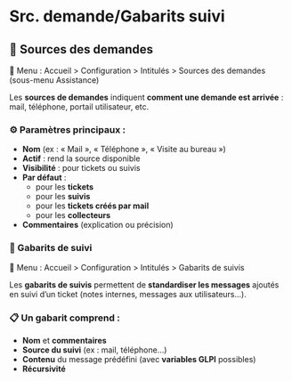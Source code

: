 # Src. demande/Gabarits suivi

## **🧾 Sources des demandes**

📍 Menu : Accueil > Configuration > Intitulés > Sources des demandes (sous-menu Assistance)

Les **sources de demandes** indiquent **comment une demande est arrivée** : mail, téléphone, portail utilisateur, etc.



### **⚙️ Paramètres principaux :**

- **Nom** (ex : « Mail », « Téléphone », « Visite au bureau »)
- **Actif** : rend la source disponible
- **Visibilité** : pour tickets ou suivis
- **Par défaut** :
  - pour les **tickets**
  - pour les **suivis**
  - pour les **tickets créés par mail**
  - pour les **collecteurs**
- **Commentaires** (explication ou précision)



### **🧶 Gabarits de suivi**

📍 Menu : Accueil > Configuration > Intitulés > Gabarits de suivis

Les **gabarits de suivis** permettent de **standardiser les messages** ajoutés en suivi d’un ticket (notes internes, messages aux utilisateurs...).



### **📋 Un gabarit comprend :**

- **Nom** et **commentaires**
- **Source du suivi** (ex : mail, téléphone…)
- **Contenu** du message prédéfini (avec **variables GLPI** possibles)
- **Récursivité**


